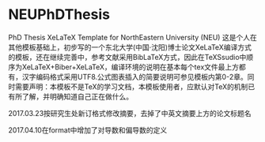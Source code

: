 # NEUPhDThesis
PhD Thesis XeLaTeX Template for NorthEastern University (NEU)
这是个人在其他模板基础上，初步写的一个东北大学(中国·沈阳)博士论文XeLaTeX编译方式的模板，还在继续完善中，参考文献采用BibLaTeX方式，因此在TeXSsudio中顺序为XeLaTeX+Biber+XeLaTeX，编译环境的说明在基本每个tex文件最上方都有，汉字编码格式采用UTF8.公式图表插入的简要说明可参见模板内第0-2章。同时需要声明：本模板不是TeX的学习文档，本模板使用者，应默认对TeX的机制已有所了解，并明确知道自己正在做什么。

2017.03.23按研究生处新订格式修改摘要，去掉了中英文摘要上方的论文标题名

2017.04.10在format中增加了对导数和偏导数的定义
